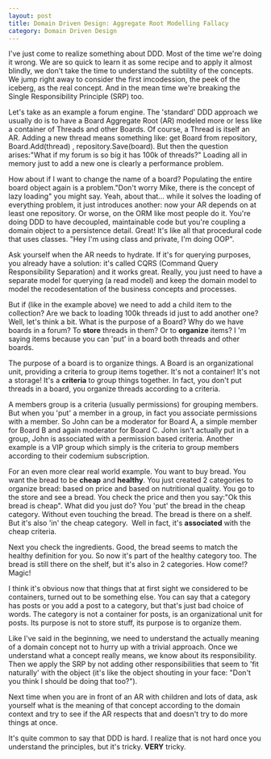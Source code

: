 ```yaml
---
layout: post
title: Domain Driven Design: Aggregate Root Modelling Fallacy
category: Domain Driven Design
---
```


I've just come to realize something about DDD. Most of the time we're doing it wrong. We are so quick to learn it as some recipe and to apply it almost blindly, we don't take the time to understand the subtility of the concepts. We jump right away to consider the first imcodession, the peek of the iceberg, as the real concept. And in the mean time we're breaking the Single Responsibility Principle (SRP) too.

 Let's take as an example a forum engine. The 'standard' DDD approach we usually do is to have a Board Aggregate Root (AR) modeled more or less like a container of Threads and other Boards. Of course, a Thread is itself an AR. Adding a new thread means something like: get Board from repository, Board.Add(thread) , repository.Save(board). But then the question arises:"What if my forum is so big it has 100k of threads?" Loading all in memory just to add a new one is clearly a performance problem.

 How about if I want to change the name of a board? Populating the entire board object again is a problem."Don't worry Mike, there is the concept of  lazy loading" you might say. Yeah, about that... while it solves the loading of everything problem, it just introduces another: now your AR depends on at least one repository. Or worse, on the ORM like most people do it. You're doing DDD to have decoupled, maintainable code but you're coupling a domain object to a persistence detail. Great! It's like all that procedural code that uses classes. "Hey I'm using class and private, I'm doing OOP".

 Ask yourself when the AR needs to hydrate. If it's for querying purposes, you already have a solution: it's called CQRS (Command Query Responsibility Separation) and it works great. Really, you just need to have a separate model for querying (a read model) and keep the domain model to model the recodesentation of the business concepts and processes.

 But if (like in the example above) we need to add a child item to the collection? Are we back to loading 100k threads id just to add another one? Well, let's think a bit. What is the purpose of a Board? Why do we have boards in a forum? To **store** threads in them? Or to **organize** items? I 'm saying items because you can 'put' in a board both threads and other boards.

 The purpose of a board is to organize things. A Board is an organizational unit, providing a criteria to group items together. It's not a container! It's not a storage! It's a **criteria** to group things together. In fact, you don't put threads in a board, you organize threads according to a criteria.

 A members group is a criteria (usually permissions) for grouping members. But when you 'put' a member in a group, in fact you associate permissions with a member. So John can be a moderator for Board A, a simple member for Board B and again moderator for Board C. John isn't actually put in a group, John is associated with a permission based criteria. Another example is a VIP group which simply is the criteria to group members according to their codemium subscription.

 For an even more clear real world example. You want to buy bread. You want the bread to be **cheap** and **healthy**. You just created 2 categories to organize bread: based on price and based on nutritional quality. You go to the store and see a bread. You check the price and then you say:"Ok this bread is cheap". What did you just do? You 'put' the bread in the cheap category. Without even touching the bread. The bread is there on a shelf. But it's also 'in' the cheap category.  Well in fact, it's **associated** with the cheap criteria.  
  
Next you check the ingredients. Good, the bread seems to match the healthy definition for you. So now it's part of the healthy category too. The bread is still there on the shelf, but it's also in 2 categories. How come!? Magic!

 I think it's obvious now that things that at first sight we considered to be containers, turned out to be something else. You can say that a category has posts or you add a post to a category, but that's just bad choice of words. The category is not a container for posts, is an organizational unit for posts. Its purpose is not to store stuff, its purpose is to organize them.

 Like I've said in the beginning, we need to understand the actually meaning of a domain concept not to hurry up with a trivial approach. Once we understand what a concept really means, we know about its responsibility. Then we apply the SRP by not adding other responsibilities that seem to 'fit naturally' with the object (it's like the object shouting in your face: "Don't you think I should be doing that too?").

 Next time when you are in front of an AR with children and lots of data, ask yourself what is the meaning of that concept according to the domain context and try to see if the AR respects that and doesn't try to do more things at once.

 It's quite common to say that DDD is hard. I realize that is not hard once you understand the principles, but it's tricky. **VERY** tricky.


